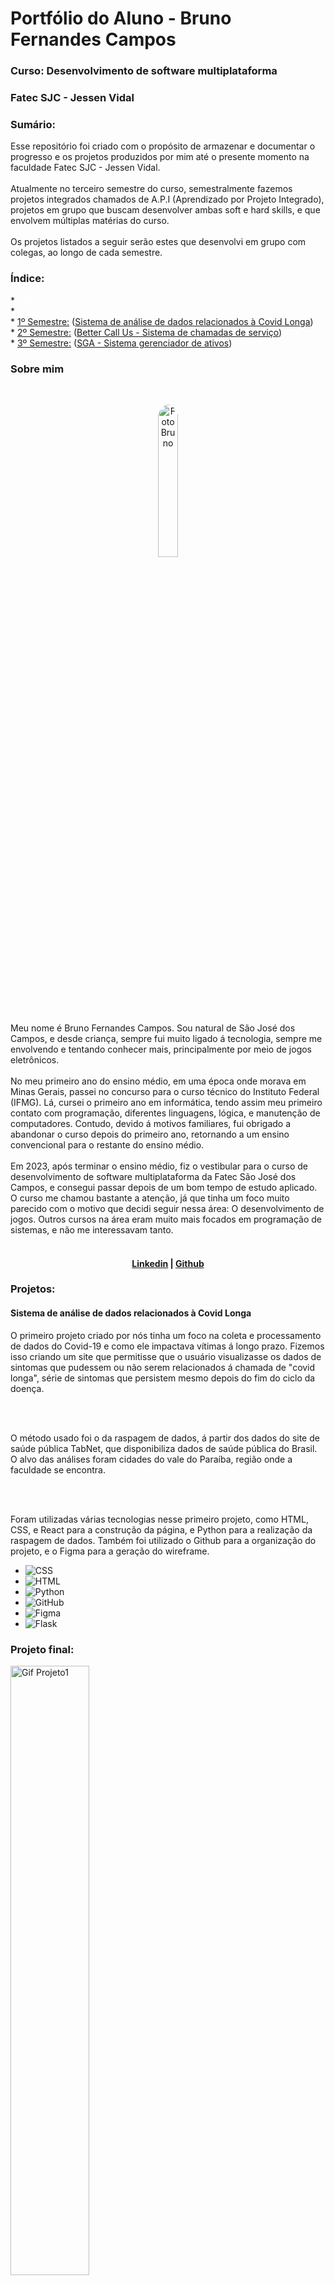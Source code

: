 <h1>Portfólio do Aluno - Bruno Fernandes Campos</h1>
<h3>Curso: Desenvolvimento de software multiplataforma</h3>
<h3>Fatec SJC - Jessen Vidal</h3>

<h3>Sumário:</h3>
Esse repositório foi criado com o propósito de armazenar e documentar o progresso e os projetos produzidos por mim até o presente momento na faculdade Fatec SJC - Jessen Vidal.
<br></br>
Atualmente no terceiro semestre do curso, semestralmente fazemos projetos integrados chamados de A.P.I (Aprendizado por Projeto Integrado), projetos em grupo que buscam desenvolver ambas soft e hard skills, e que envolvem múltiplas matérias do curso.
<br></br>
Os projetos listados a seguir serão estes que desenvolvi em grupo com colegas, ao longo de cada semestre.



<h3>Índice: </h3>
* <a href="#sobre-mim" style="color: white;">Sobre mim</a><br>
* <a href="#projetos" style="color: white;">Meus projetos</a></br>
* <a href="#1-semestre">1º Semestre:</a> (<a href="https://github.com/api-fatec-primeiro-semestre/api-primeiro-semestre" target="_blank">Sistema de análise de dados relacionados à Covid Longa</a>)</br>
* <a href="#2-semestre">2º Semestre:</a> (<a href="https://github.com/BananaaScript/BetterCallUs" target="_blank">Better Call Us - Sistema de chamadas de serviço</a>)</br>
* <a href="#3-semestre">3º Semestre:</a> (<a href="https://github.com/BananaaScript/SGA" target="_blank">SGA - Sistema gerenciador de ativos</a>)</br>

<h3 id="sobre-mim">Sobre mim</h3>
</br>
<p align="center"><img src="./arquivos/Foto2.png" alt="FotoBruno" style="width: 25%; border-radius: 50%;"></p>

Meu nome é Bruno Fernandes Campos. Sou natural de São José dos Campos, e desde criança, sempre fui muito ligado á tecnologia, sempre me envolvendo e tentando conhecer mais, principalmente por meio de jogos eletrônicos.
<br></br>
No meu primeiro ano do ensino médio, em uma época onde morava em Minas Gerais, passei no concurso para o curso técnico do Instituto Federal (IFMG). Lá, cursei o primeiro ano em informática, tendo assim meu primeiro contato com programação, diferentes linguagens, lógica, e manutenção de computadores.
Contudo, devido á motivos familiares, fui obrigado a abandonar o curso depois do primeiro ano, retornando a um ensino convencional para o restante do ensino médio.
<br></br>
Em 2023, após terminar o ensino médio, fiz o vestibular para o curso de desenvolvimento de software multiplataforma da Fatec São José dos Campos, e consegui passar depois de um bom tempo de estudo aplicado. O curso me chamou bastante a atenção, já que tinha um foco muito parecido com o motivo que decidi seguir nessa área: O desenvolvimento de jogos. Outros cursos na área eram muito mais focados em programação de sistemas, e não me interessavam tanto.
<br></br>

<h4 align="center"><a target="_blank" href="https://www.linkedin.com/in/bruno-campos-97560b231/">Linkedin</a> | <a target="_blank" href="https://github.com/BrunoFerCam">Github</a></h4>

<h3 id="projetos">Projetos:</h3>

<h4 id="1-semestre">Sistema de análise de dados relacionados à Covid Longa</h4>

<p>O primeiro projeto criado por nós tinha um foco na coleta e processamento de dados do Covid-19 e como ele impactava vítimas á longo prazo. Fizemos isso criando um site que permitisse que o usuário visualizasse os dados de sintomas que pudessem ou não serem relacionados á chamada de "covid longa", série de sintomas que persistem mesmo depois do fim do ciclo da doença.</p>
<br></br>
<p>O método usado foi o da raspagem de dados, á partir dos dados do site de saúde pública TabNet, que disponibiliza dados de saúde pública do Brasil. O alvo das análises foram cidades do vale do Paraíba, região onde a faculdade se encontra.</p>
<br></br>
<p>Foram utilizadas várias tecnologias nesse primeiro projeto, como HTML, CSS, e React para a construção da página, e Python para a realização da raspagem de dados. Também foi utilizado o Github para a organização do projeto, e o Figma para a geração do wireframe.</p>


- ![CSS](https://img.shields.io/badge/CSS3-1572B6?style=for-the-badge&logo=css3&logoColor=white)
- ![HTML](https://img.shields.io/badge/HTML5-E34F26?style=for-the-badge&logo=html5&logoColor=white)
- ![Python](https://img.shields.io/badge/Python-3776AB?style=for-the-badge&logo=python&logoColor=white)
- ![GitHub](https://img.shields.io/badge/GitHub-181717?style=for-the-badge&logo=github&logoColor=white)
- ![Figma](https://img.shields.io/badge/Figma-F24E1E?style=for-the-badge&logo=figma&logoColor=white)
- ![Flask](https://img.shields.io/badge/Flask-000000?style=for-the-badge&logo=flask&logoColor=white)

<h3> Projeto final: </h3>
<img src="./Arquivos/1Semestre_API_Wireframe.gif" style = "width: 50%" alt = "Gif Projeto1">

<h4> Minhas contribuições ao projeto: </h4>
<p>Como meu primeiro projeto na fatec, foi um processo um pouco confuso na hora da distribuição e organização dos membros. Contudo, terminei ficando com a principal tarefa de desenvolvimento do wireframe da interface do site, e depois implementação desse wireframe no site em si. </p>
<br></br>
<p>Foi um processo muito recompensador, já que para mim, a parte mais interessante de se criar um site é a estética e experiência do usuário. Então, tendo terminado no frontend do projeto, pude ampliar meus conhecimentos nessa área e colocar em prática o que aprendi. Esse projeto dependeu bem pouco do backend, então não tive muito contato com linguagens que não fossem de marcação. </p>
<br></br>

<h4> O que aprendi: </h4>
<p> - Funcionalidades básicas de ferramentas como o Figma e o Github. </p></br>
<p> - O processo de criação de páginas usando o HTML e o CSS, colocando em prática todas as heurísticas de design que eu conhecia até ali. </p></br>
<p> - Como funciona o método ágil para a elaboração de um projeto. </p></br>
<h4> Hard Skills: </h4>
<table align="center">
    <tr>
      <th width="300px">Tecnologia</th>
      <th width="300px">Classificação</th>
    </tr>
    <tr>
      <td>Git / Github</td>
      <td>★★★☆☆</td>
    </tr>
    <tr>
      <td>Python</td>
      <td>★★☆☆☆</td>
    </tr>
    <tr>
      <td>Flask</td>
      <td>★★☆☆☆</td>
    </tr>
    <tr>
      <td>Html</td>
      <td>★★★★☆</td>
    </tr>
    <tr>
      <td>Css</td>
      <td>★★★★☆</td>
    </tr>
    <tr>
      <td>Figma</td>
      <td>★★★★☆</td>
    </tr>
  </table>
<br>
<h4> Soft Skills: </h4>
<p> Aprendi como funciona o sistema de desenvolvimento ágil, e como é importante a comunicação entre os membros da equipe. </p><br>
<p> Aprendi a importância da documentação e de técnicas de organização como as tasks da sprint e do planning poker. </p><br>
<p> Comecei a me adaptar ao estilo de ensino da Fatec, esta sendo minha primeira vez em uma faculdade com um estilo de ensino mais não ortodoxo. </p><br>

________________________________________________________________________________________________________________________________________________________________________

<h4 id="2-semestre">Better Call Us - Sistema de chamadas de serviço</h4>

<p> O segundo projeto desenvolvido, depois de uma necessária troca de equipe, foi o Better Call Us, um sistema de chamadas de serviço. O projeto tinha três frentes diferentes:</p>
<p>O usuário, que tinha o poder de solicitar uma chamada para um suporte, fosse ela para fazer uma pergunta, requisitar uma manutenção, ou fazer uma reclamação.</p>
<p>O suporte, que tinha o poder de aceitar ou recusar a chamada, e, caso aceitasse, poderia conversar com o usuário através de mensagens que funcionavam como emails. Ele poderia visualizar todas as chamadas em aberto ou em pendência e associar uma delas á si mesmo.</p>
<p>E o administrador, que tinha o poder de criar, editar e deletar usuários e suportes, além de poder visualizar todas as chamadas em aberto, pendentes e fechadas, podendo assim fazer a manutenção dos status, suportes e mensagens.</p>
<br></br>
<p>O projeto também contava com uma página de perguntas frequentes, onde, como uma página de ajuda, o usuário poderia encontrar respostas para perguntas comuns. Essa página continha várias sessões diferentes com perguntas abrangentes, e o usuário poderia clicar em uma pergunta para ver a resposta ou instruções se necessário.</p>

<p>Foram utilizadas várias tecnologias novas e recorrentes, como o CSS e HTML para a criação da estrutura web do site, o mySql para a criação do banco de dados que contém as perguntas, mensagens, clientes, suportes e etc., o Node.js e o Spring para a criação da aplicação, O react para a implementação online do Typescript, o Figma para a criação do wireframe e o Github para a organização.</p>
![CSS](https://img.shields.io/badge/CSS3-1572B6?style=for-the-badge&logo=css3&logoColor=white)
![HTML](https://img.shields.io/badge/HTML5-E34F26?style=for-the-badge&logo=html5&logoColor=white)
![MySQL](https://img.shields.io/badge/MySQL-4479A1?style=for-the-badge&logo=mysql&logoColor=white)
![Node.js](https://img.shields.io/badge/Node.js-339933?style=for-the-badge&logo=nodedotjs&logoColor=white)
![React](https://img.shields.io/badge/React-61DAFB?style=for-the-badge&logo=react&logoColor=black)
![TypeScript](https://img.shields.io/badge/TypeScript-3178C6?style=for-the-badge&logo=typescript&logoColor=white)
![Figma](https://img.shields.io/badge/Figma-F24E1E?style=for-the-badge&logo=figma&logoColor=white)
![GitHub](https://img.shields.io/badge/GitHub-181717?style=for-the-badge&logo=github&logoColor=white)
![Spring](https://img.shields.io/badge/Spring-6DB33F?style=for-the-badge&logo=spring&logoColor=white)

<h3> Projeto final: </h3>
<img src="./Arquivos/BetterCallUs.png" style = "width: 50%" alt = "Imagem Projeto2">

<h4> Minhas contribuições ao projeto: </h4>
<p> Minha principal contribuição ao projeto foi a criação do front-end, que foi feito em HTML e CSS, e a criação do design do site, que foi feito no Figma. Esse projeto envolvia bem mais telas distintas que o projeto anterior, então gerir o front-end dele foi bem mais trabalhoso.</p>
<br></br>
<p>Também comecei a me familizarizar com o Typescript, utilizado como base principal do projeto. Eu não tive muito envolvimento com o backend, mas para a implementação do front-end, tivemos que migrar a produção do site do HTML para o Typescript. Mesmo que não tenha me envolvido com o sistema do banco de dados, mas pude ver como ele foi feito e como ele se comunicava com o front-end, o que foi uma experiência muito valiosa.</p>

<h4> O que aprendi: </h4>
<p> - Como implementar novas tecnologias, como o Typescript e o mySql. </p></br>
<p> - Como "traduzir" os designs de páginas do HTML para o Typescript. </p></br>
<p> - Como aplicar o método ágil para a organização de tarefas do grupo. </p></br>
<h4> Hard Skills: </h4>
<table align="center">
    <tr>
      <th width="300px">Tecnologia</th>
      <th width="300px">Classificação</th>
    </tr>
    <tr>
      <td>Git / Github</td>
      <td>★★★★☆</td>
    </tr>
    <tr>
      <td>Html</td>
      <td>★★★★☆</td>
    </tr>
    <tr>
      <td>Css</td>
      <td>★★★★★</td>
    </tr>
    <tr>
      <td>Figma</td>
      <td>★★★★★</td>
    </tr>
    <tr>
      <td>Typescript</td>
      <td>★★★☆☆</td>
    </tr>
    <tr>
      <td>Node.js</td>
      <td>★★☆☆☆</td>
    </tr>
    <tr>
      <td>Java</td>
      <td>★★☆☆☆</td>
    </tr>
    <tr>
      <td>Spring</td>
      <td>★☆☆☆☆</td>
    </tr>
    <tr>
      <td>mySql</td>
      <td>★☆☆☆☆</td>
    </tr>
  </table>
<br>
<h4> Soft Skills: </h4>
<p> Continuamos a implementar o sistema ágil, que se mostrou bem mais necessário na hora de distribuir as tasks, já que eram bem mais numerosas e com dificuldades bem mais variadas que as do último projeto. </p><br>
<p> Aprendi como lidar com dificuldades que possam aparecer com a conexão entre front e back-end. </p><br>
<p> Tive a oportunidade de trabalhar com uma equipe com mais sintonia, o que trouxe muita fluidez ao projeto. </p><br>
